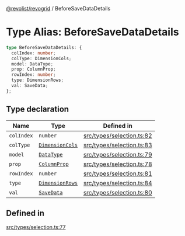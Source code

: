 [@revolist/revogrid](README.md) / BeforeSaveDataDetails

# Type Alias: BeforeSaveDataDetails

```ts
type BeforeSaveDataDetails: {
  colIndex: number;
  colType: DimensionCols;
  model: DataType;
  prop: ColumnProp;
  rowIndex: number;
  type: DimensionRows;
  val: SaveData;
};
```

## Type declaration

| Name | Type | Defined in |
| ------ | ------ | ------ |
| `colIndex` | `number` | [src/types/selection.ts:82](https://github.com/revolist/revogrid/blob/832a695f4c49c94511535fe3aac75fac9a36ad76/src/types/selection.ts#L82) |
| `colType` | [`DimensionCols`](TypeAlias.DimensionCols.md) | [src/types/selection.ts:83](https://github.com/revolist/revogrid/blob/832a695f4c49c94511535fe3aac75fac9a36ad76/src/types/selection.ts#L83) |
| `model` | [`DataType`](TypeAlias.DataType.md) | [src/types/selection.ts:79](https://github.com/revolist/revogrid/blob/832a695f4c49c94511535fe3aac75fac9a36ad76/src/types/selection.ts#L79) |
| `prop` | [`ColumnProp`](TypeAlias.ColumnProp.md) | [src/types/selection.ts:78](https://github.com/revolist/revogrid/blob/832a695f4c49c94511535fe3aac75fac9a36ad76/src/types/selection.ts#L78) |
| `rowIndex` | `number` | [src/types/selection.ts:81](https://github.com/revolist/revogrid/blob/832a695f4c49c94511535fe3aac75fac9a36ad76/src/types/selection.ts#L81) |
| `type` | [`DimensionRows`](TypeAlias.DimensionRows.md) | [src/types/selection.ts:84](https://github.com/revolist/revogrid/blob/832a695f4c49c94511535fe3aac75fac9a36ad76/src/types/selection.ts#L84) |
| `val` | [`SaveData`](TypeAlias.SaveData.md) | [src/types/selection.ts:80](https://github.com/revolist/revogrid/blob/832a695f4c49c94511535fe3aac75fac9a36ad76/src/types/selection.ts#L80) |

## Defined in

[src/types/selection.ts:77](https://github.com/revolist/revogrid/blob/832a695f4c49c94511535fe3aac75fac9a36ad76/src/types/selection.ts#L77)
